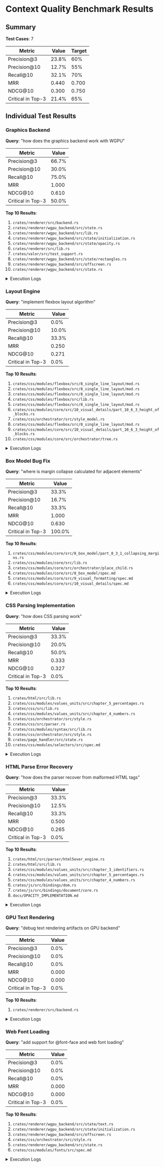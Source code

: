 # Context Quality Benchmark Results

## Summary

**Test Cases**: 7

| Metric | Value | Target |
|--------|-------|--------|
| Precision@3 | 23.8% | 60% |
| Precision@10 | 12.7% | 55% |
| Recall@10 | 32.1% | 70% |
| MRR | 0.440 | 0.700 |
| NDCG@10 | 0.300 | 0.750 |
| Critical in Top-3 | 21.4% | 65% |

## Individual Test Results

### Graphics Backend

**Query**: "how does the graphics backend work with WGPU"

| Metric | Value |
|--------|-------|
| Precision@3 | 66.7% |
| Precision@10 | 30.0% |
| Recall@10 | 75.0% |
| MRR | 1.000 |
| NDCG@10 | 0.610 |
| Critical in Top-3 | 50.0% |

**Top 10 Results**:
1. `crates/renderer/src/backend.rs`
2. `crates/renderer/wgpu_backend/src/state.rs`
3. `crates/renderer/wgpu_backend/src/lib.rs`
4. `crates/renderer/wgpu_backend/src/state/initialization.rs`
5. `crates/renderer/wgpu_backend/src/state/opacity.rs`
6. `crates/renderer/src/lib.rs`
7. `crates/valor/src/test_support.rs`
8. `crates/renderer/wgpu_backend/src/state/rectangles.rs`
9. `crates/renderer/wgpu_backend/src/offscreen.rs`
10. `crates/renderer/wgpu_backend/src/state.rs`

<details>
<summary>Execution Logs</summary>

```
Running test: Graphics Backend
Query: how does the graphics backend work with WGPU
Project: benchmarks/test_repositories/valor
✓ Found 10 results
Retrieved files:
  1. crates/renderer/src/backend.rs
  2. crates/renderer/wgpu_backend/src/state.rs
  3. crates/renderer/wgpu_backend/src/lib.rs
  4. crates/renderer/wgpu_backend/src/state/initialization.rs
  5. crates/renderer/wgpu_backend/src/state/opacity.rs
  6. crates/renderer/src/lib.rs
  7. crates/valor/src/test_support.rs
  8. crates/renderer/wgpu_backend/src/state/rectangles.rs
  9. crates/renderer/wgpu_backend/src/offscreen.rs
  10. crates/renderer/wgpu_backend/src/state.rs
```
</details>

### Layout Engine

**Query**: "implement flexbox layout algorithm"

| Metric | Value |
|--------|-------|
| Precision@3 | 0.0% |
| Precision@10 | 10.0% |
| Recall@10 | 33.3% |
| MRR | 0.250 |
| NDCG@10 | 0.271 |
| Critical in Top-3 | 0.0% |

**Top 10 Results**:
1. `crates/css/modules/flexbox/src/8_single_line_layout/mod.rs`
2. `crates/css/modules/flexbox/src/8_single_line_layout/mod.rs`
3. `crates/css/modules/flexbox/src/8_single_line_layout/mod.rs`
4. `crates/css/modules/flexbox/src/lib.rs`
5. `crates/css/modules/flexbox/src/8_single_line_layout/mod.rs`
6. `crates/css/modules/core/src/10_visual_details/part_10_6_3_height_of_blocks.rs`
7. `crates/css/orchestrator/src/style_model.rs`
8. `crates/css/modules/flexbox/src/8_single_line_layout/mod.rs`
9. `crates/css/modules/core/src/10_visual_details/part_10_6_3_height_of_blocks.rs`
10. `crates/css/modules/core/src/orchestrator/tree.rs`

<details>
<summary>Execution Logs</summary>

```
Running test: Layout Engine
Query: implement flexbox layout algorithm
Project: benchmarks/test_repositories/valor
✓ Found 15 results
Retrieved files:
  1. crates/css/modules/flexbox/src/8_single_line_layout/mod.rs
  2. crates/css/modules/flexbox/src/8_single_line_layout/mod.rs
  3. crates/css/modules/flexbox/src/8_single_line_layout/mod.rs
  4. crates/css/modules/flexbox/src/lib.rs
  5. crates/css/modules/flexbox/src/8_single_line_layout/mod.rs
  6. crates/css/modules/core/src/10_visual_details/part_10_6_3_height_of_blocks.rs
  7. crates/css/orchestrator/src/style_model.rs
  8. crates/css/modules/flexbox/src/8_single_line_layout/mod.rs
  9. crates/css/modules/core/src/10_visual_details/part_10_6_3_height_of_blocks.rs
  10. crates/css/modules/core/src/orchestrator/tree.rs
```
</details>

### Box Model Bug Fix

**Query**: "where is margin collapse calculated for adjacent elements"

| Metric | Value |
|--------|-------|
| Precision@3 | 33.3% |
| Precision@10 | 16.7% |
| Recall@10 | 33.3% |
| MRR | 1.000 |
| NDCG@10 | 0.630 |
| Critical in Top-3 | 100.0% |

**Top 10 Results**:
1. `crates/css/modules/core/src/8_box_model/part_8_3_1_collapsing_margins.rs`
2. `crates/css/modules/core/src/lib.rs`
3. `crates/css/modules/core/src/orchestrator/place_child.rs`
4. `crates/css/modules/core/src/8_box_model/spec.md`
5. `crates/css/modules/core/src/9_visual_formatting/spec.md`
6. `crates/css/modules/core/src/10_visual_details/spec.md`

<details>
<summary>Execution Logs</summary>

```
Running test: Box Model Bug Fix
Query: where is margin collapse calculated for adjacent elements
Project: benchmarks/test_repositories/valor
✓ Found 6 results
Retrieved files:
  1. crates/css/modules/core/src/8_box_model/part_8_3_1_collapsing_margins.rs
  2. crates/css/modules/core/src/lib.rs
  3. crates/css/modules/core/src/orchestrator/place_child.rs
  4. crates/css/modules/core/src/8_box_model/spec.md
  5. crates/css/modules/core/src/9_visual_formatting/spec.md
  6. crates/css/modules/core/src/10_visual_details/spec.md
```
</details>

### CSS Parsing Implementation

**Query**: "how does CSS parsing work"

| Metric | Value |
|--------|-------|
| Precision@3 | 33.3% |
| Precision@10 | 20.0% |
| Recall@10 | 50.0% |
| MRR | 0.333 |
| NDCG@10 | 0.327 |
| Critical in Top-3 | 0.0% |

**Top 10 Results**:
1. `crates/html/src/lib.rs`
2. `crates/css/modules/values_units/src/chapter_5_percentages.rs`
3. `crates/css/src/lib.rs`
4. `crates/css/modules/values_units/src/chapter_4_numbers.rs`
5. `crates/css/orchestrator/src/style.rs`
6. `crates/css/src/parser.rs`
7. `crates/css/modules/syntax/src/lib.rs`
8. `crates/css/orchestrator/src/style.rs`
9. `crates/page_handler/src/state.rs`
10. `crates/css/modules/selectors/src/spec.md`

<details>
<summary>Execution Logs</summary>

```
Running test: CSS Parsing Implementation
Query: how does CSS parsing work
Project: benchmarks/test_repositories/valor
✓ Found 19 results
Retrieved files:
  1. crates/html/src/lib.rs
  2. crates/css/modules/values_units/src/chapter_5_percentages.rs
  3. crates/css/src/lib.rs
  4. crates/css/modules/values_units/src/chapter_4_numbers.rs
  5. crates/css/orchestrator/src/style.rs
  6. crates/css/src/parser.rs
  7. crates/css/modules/syntax/src/lib.rs
  8. crates/css/orchestrator/src/style.rs
  9. crates/page_handler/src/state.rs
  10. crates/css/modules/selectors/src/spec.md
```
</details>

### HTML Parse Error Recovery

**Query**: "how does the parser recover from malformed HTML tags"

| Metric | Value |
|--------|-------|
| Precision@3 | 33.3% |
| Precision@10 | 12.5% |
| Recall@10 | 33.3% |
| MRR | 0.500 |
| NDCG@10 | 0.265 |
| Critical in Top-3 | 0.0% |

**Top 10 Results**:
1. `crates/html/src/parser/html5ever_engine.rs`
2. `crates/html/src/lib.rs`
3. `crates/css/modules/values_units/src/chapter_3_identifiers.rs`
4. `crates/css/modules/values_units/src/chapter_5_percentages.rs`
5. `crates/css/modules/values_units/src/chapter_4_numbers.rs`
6. `crates/js/src/bindings/dom.rs`
7. `crates/js/src/bindings/document/core.rs`
8. `docs/OPACITY_IMPLEMENTATION.md`

<details>
<summary>Execution Logs</summary>

```
Running test: HTML Parse Error Recovery
Query: how does the parser recover from malformed HTML tags
Project: benchmarks/test_repositories/valor
✓ Found 8 results
Retrieved files:
  1. crates/html/src/parser/html5ever_engine.rs
  2. crates/html/src/lib.rs
  3. crates/css/modules/values_units/src/chapter_3_identifiers.rs
  4. crates/css/modules/values_units/src/chapter_5_percentages.rs
  5. crates/css/modules/values_units/src/chapter_4_numbers.rs
  6. crates/js/src/bindings/dom.rs
  7. crates/js/src/bindings/document/core.rs
  8. docs/OPACITY_IMPLEMENTATION.md
```
</details>

### GPU Text Rendering

**Query**: "debug text rendering artifacts on GPU backend"

| Metric | Value |
|--------|-------|
| Precision@3 | 0.0% |
| Precision@10 | 0.0% |
| Recall@10 | 0.0% |
| MRR | 0.000 |
| NDCG@10 | 0.000 |
| Critical in Top-3 | 0.0% |

**Top 10 Results**:
1. `crates/renderer/src/backend.rs`

<details>
<summary>Execution Logs</summary>

```
Running test: GPU Text Rendering
Query: debug text rendering artifacts on GPU backend
Project: benchmarks/test_repositories/valor
✓ Found 1 results
Retrieved files:
  1. crates/renderer/src/backend.rs
```
</details>

### Web Font Loading

**Query**: "add support for @font-face and web font loading"

| Metric | Value |
|--------|-------|
| Precision@3 | 0.0% |
| Precision@10 | 0.0% |
| Recall@10 | 0.0% |
| MRR | 0.000 |
| NDCG@10 | 0.000 |
| Critical in Top-3 | 0.0% |

**Top 10 Results**:
1. `crates/renderer/wgpu_backend/src/state/text.rs`
2. `crates/renderer/wgpu_backend/src/state/initialization.rs`
3. `crates/renderer/wgpu_backend/src/offscreen.rs`
4. `crates/css/orchestrator/src/style.rs`
5. `crates/renderer/wgpu_backend/src/state.rs`
6. `crates/css/modules/fonts/src/spec.md`

<details>
<summary>Execution Logs</summary>

```
Running test: Web Font Loading
Query: add support for @font-face and web font loading
Project: benchmarks/test_repositories/valor
✓ Found 6 results
Retrieved files:
  1. crates/renderer/wgpu_backend/src/state/text.rs
  2. crates/renderer/wgpu_backend/src/state/initialization.rs
  3. crates/renderer/wgpu_backend/src/offscreen.rs
  4. crates/css/orchestrator/src/style.rs
  5. crates/renderer/wgpu_backend/src/state.rs
  6. crates/css/modules/fonts/src/spec.md
```
</details>

